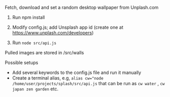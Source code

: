 Fetch, download and set a random desktop wallpaper from Unplash.com

1) Run npm install

2) Modify config.js; add Unsplash app id (create one at https://www.unplash.com/developers)

3) Run `node src/api.js`

Pulled images are stored in /src/walls


Possible setups

- Add several keywords to the config.js file and run it manually
- Create a terminal alias, e.g, `alias cw="node /home/user/projects/splash/src/api.js` that
can be run as `cw water` , `cw japan zen garden` etc.
